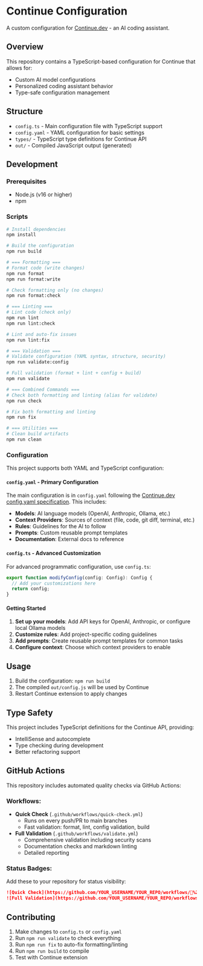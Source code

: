 # Continue Configuration

A custom configuration for [Continue.dev](https://continue.dev/) - an AI coding assistant.

## Overview

This repository contains a TypeScript-based configuration for Continue that allows for:

- Custom AI model configurations
- Personalized coding assistant behavior
- Type-safe configuration management

## Structure

- `config.ts` - Main configuration file with TypeScript support
- `config.yaml` - YAML configuration for basic settings
- `types/` - TypeScript type definitions for Continue API
- `out/` - Compiled JavaScript output (generated)

## Development

### Prerequisites

- Node.js (v16 or higher)
- npm

### Scripts

```bash
# Install dependencies
npm install

# Build the configuration
npm run build

# === Formatting ===
# Format code (write changes)
npm run format
npm run format:write

# Check formatting only (no changes)
npm run format:check

# === Linting ===
# Lint code (check only)
npm run lint
npm run lint:check

# Lint and auto-fix issues
npm run lint:fix

# === Validation ===
# Validate configuration (YAML syntax, structure, security)
npm run validate:config

# Full validation (format + lint + config + build)
npm run validate

# === Combined Commands ===
# Check both formatting and linting (alias for validate)
npm run check

# Fix both formatting and linting
npm run fix

# === Utilities ===
# Clean build artifacts
npm run clean
```

### Configuration

This project supports both YAML and TypeScript configuration:

#### `config.yaml` - Primary Configuration

The main configuration is in `config.yaml` following the [Continue.dev config.yaml specification](https://docs.continue.dev/reference). This includes:

- **Models**: AI language models (OpenAI, Anthropic, Ollama, etc.)
- **Context Providers**: Sources of context (file, code, git diff, terminal, etc.)
- **Rules**: Guidelines for the AI to follow
- **Prompts**: Custom reusable prompt templates
- **Documentation**: External docs to reference

#### `config.ts` - Advanced Customization

For advanced programmatic configuration, use `config.ts`:

```typescript
export function modifyConfig(config: Config): Config {
  // Add your customizations here
  return config;
}
```

#### Getting Started

1. **Set up your models**: Add API keys for OpenAI, Anthropic, or configure local Ollama models
2. **Customize rules**: Add project-specific coding guidelines
3. **Add prompts**: Create reusable prompt templates for common tasks
4. **Configure context**: Choose which context providers to enable

## Usage

1. Build the configuration: `npm run build`
2. The compiled `out/config.js` will be used by Continue
3. Restart Continue extension to apply changes

## Type Safety

This project includes TypeScript definitions for the Continue API, providing:

- IntelliSense and autocomplete
- Type checking during development
- Better refactoring support

## GitHub Actions

This repository includes automated quality checks via GitHub Actions:

### Workflows:

- **Quick Check** (`.github/workflows/quick-check.yml`)
  - Runs on every push/PR to main branches
  - Fast validation: format, lint, config validation, build
- **Full Validation** (`.github/workflows/validate.yml`)
  - Comprehensive validation including security scans
  - Documentation checks and markdown linting
  - Detailed reporting

### Status Badges:

Add these to your repository for status visibility:

```markdown
![Quick Check](https://github.com/YOUR_USERNAME/YOUR_REPO/workflows/🚀%20Quick%20Validation/badge.svg)
![Full Validation](https://github.com/YOUR_USERNAME/YOUR_REPO/workflows/🔍%20Code%20Quality%20&%20Validation/badge.svg)
```

## Contributing

1. Make changes to `config.ts` or `config.yaml`
2. Run `npm run validate` to check everything
3. Run `npm run fix` to auto-fix formatting/linting
4. Run `npm run build` to compile
5. Test with Continue extension
